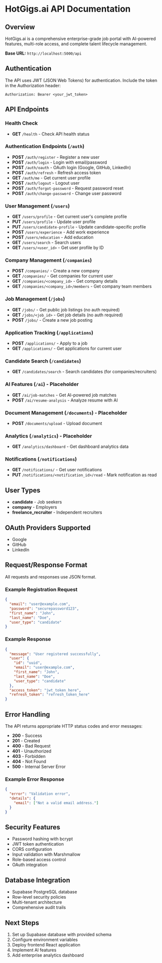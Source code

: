 # HotGigs.ai API Documentation

## Overview
HotGigs.ai is a comprehensive enterprise-grade job portal with AI-powered features, multi-role access, and complete talent lifecycle management.

**Base URL:** `http://localhost:5000/api`

## Authentication
The API uses JWT (JSON Web Tokens) for authentication. Include the token in the Authorization header:
```
Authorization: Bearer <your_jwt_token>
```

## API Endpoints

### Health Check
- **GET** `/health` - Check API health status

### Authentication Endpoints (`/auth`)
- **POST** `/auth/register` - Register a new user
- **POST** `/auth/login` - Login with email/password
- **POST** `/auth/oauth` - OAuth login (Google, GitHub, LinkedIn)
- **POST** `/auth/refresh` - Refresh access token
- **GET** `/auth/me` - Get current user profile
- **POST** `/auth/logout` - Logout user
- **POST** `/auth/forgot-password` - Request password reset
- **POST** `/auth/change-password` - Change user password

### User Management (`/users`)
- **GET** `/users/profile` - Get current user's complete profile
- **PUT** `/users/profile` - Update user profile
- **PUT** `/users/candidate-profile` - Update candidate-specific profile
- **POST** `/users/experience` - Add work experience
- **POST** `/users/education` - Add education
- **GET** `/users/search` - Search users
- **GET** `/users/<user_id>` - Get user profile by ID

### Company Management (`/companies`)
- **POST** `/companies/` - Create a new company
- **GET** `/companies/` - Get companies for current user
- **GET** `/companies/<company_id>` - Get company details
- **GET** `/companies/<company_id>/members` - Get company team members

### Job Management (`/jobs`)
- **GET** `/jobs/` - Get public job listings (no auth required)
- **GET** `/jobs/<job_id>` - Get job details (no auth required)
- **POST** `/jobs/` - Create a new job posting

### Application Tracking (`/applications`)
- **POST** `/applications/` - Apply to a job
- **GET** `/applications/` - Get applications for current user

### Candidate Search (`/candidates`)
- **GET** `/candidates/search` - Search candidates (for companies/recruiters)

### AI Features (`/ai`) - Placeholder
- **GET** `/ai/job-matches` - Get AI-powered job matches
- **POST** `/ai/resume-analysis` - Analyze resume with AI

### Document Management (`/documents`) - Placeholder
- **POST** `/documents/upload` - Upload document

### Analytics (`/analytics`) - Placeholder
- **GET** `/analytics/dashboard` - Get dashboard analytics data

### Notifications (`/notifications`)
- **GET** `/notifications/` - Get user notifications
- **PUT** `/notifications/<notification_id>/read` - Mark notification as read

## User Types
- **candidate** - Job seekers
- **company** - Employers
- **freelance_recruiter** - Independent recruiters

## OAuth Providers Supported
- Google
- GitHub
- LinkedIn

## Request/Response Format
All requests and responses use JSON format.

### Example Registration Request
```json
{
  "email": "user@example.com",
  "password": "securepassword123",
  "first_name": "John",
  "last_name": "Doe",
  "user_type": "candidate"
}
```

### Example Response
```json
{
  "message": "User registered successfully",
  "user": {
    "id": "uuid",
    "email": "user@example.com",
    "first_name": "John",
    "last_name": "Doe",
    "user_type": "candidate"
  },
  "access_token": "jwt_token_here",
  "refresh_token": "refresh_token_here"
}
```

## Error Handling
The API returns appropriate HTTP status codes and error messages:

- **200** - Success
- **201** - Created
- **400** - Bad Request
- **401** - Unauthorized
- **403** - Forbidden
- **404** - Not Found
- **500** - Internal Server Error

### Example Error Response
```json
{
  "error": "Validation error",
  "details": {
    "email": ["Not a valid email address."]
  }
}
```

## Security Features
- Password hashing with bcrypt
- JWT token authentication
- CORS configuration
- Input validation with Marshmallow
- Role-based access control
- OAuth integration

## Database Integration
- Supabase PostgreSQL database
- Row-level security policies
- Multi-tenant architecture
- Comprehensive audit trails

## Next Steps
1. Set up Supabase database with provided schema
2. Configure environment variables
3. Deploy frontend React application
4. Implement AI features
5. Add enterprise analytics dashboard

